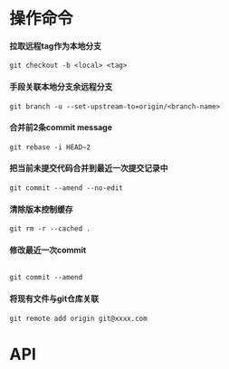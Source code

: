 操作命令
===

#### 拉取远程tag作为本地分支
``` 
git checkout -b <local> <tag>
```

#### 手段关联本地分支余远程分支
```
git branch -u --set-upstream-to=origin/<branch-name>
```

#### 合并前2条commit message
```
git rebase -i HEAD~2
```

#### 把当前未提交代码合并到最近一次提交记录中
```
git commit --amend --no-edit
```

#### 清除版本控制缓存
```
git rm -r --cached .
```

#### 修改最近一次commit
``` 

git commit --amend
```

#### 将现有文件与git仓库关联 

```
git remote add origin git@xxxx.com
```

API
===
